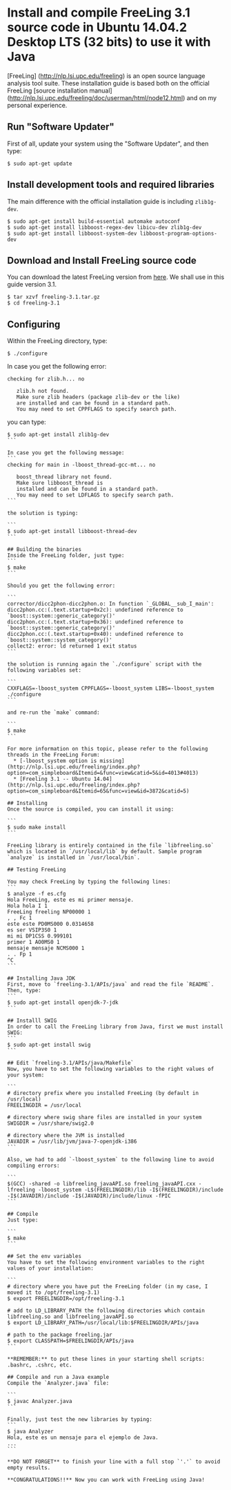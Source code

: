 # Install and compile FreeLing 3.1 source code in Ubuntu 14.04.2 Desktop LTS (32 bits) to use it with Java
[FreeLing] (http://nlp.lsi.upc.edu/freeling) is an open source language analysis tool suite. These installation guide is based both on the official FreeLing [source installation manual] (http://nlp.lsi.upc.edu/freeling/doc/userman/html/node12.html) and on my personal experience.

## Run "Software Updater"
First of all, update your system using the "Software Updater", and then type:

```
$ sudo apt-get update
```

## Install development tools and required libraries
The main difference with the official installation guide is including `zlib1g-dev`.

```
$ sudo apt-get install build-essential automake autoconf
$ sudo apt-get install libboost-regex-dev libicu-dev zlib1g-dev
$ sudo apt-get install libboost-system-dev libboost-program-options-dev
```

## Download and Install FreeLing source code
You can download the latest FreeLing version from [here](http://devel.cpl.upc.edu/freeling/downloads?order=time&desc=1). We shall use in this guide version 3.1.

```
$ tar xzvf freeling-3.1.tar.gz
$ cd freeling-3.1
```
## Configuring
Within the FreeLing directory, type:

```
$ ./configure
```

In case you get the following error:
```
checking for zlib.h... no

   zlib.h not found.
   Make sure zlib headers (package zlib-dev or the like)
   are installed and can be found in a standard path.
   You may need to set CPPFLAGS to specify search path.
```

you can type:
````
$ sudo apt-get install zlib1g-dev
```

In case you get the following message:
```
checking for main in -lboost_thread-gcc-mt... no

   boost_thread library not found.
   Make sure libboost_thread is
   installed and can be found in a standard path.
   You may need to set LDFLAGS to specify search path.
```

the solution is typing:

```
$ sudo apt-get install libboost-thread-dev
```

## Building the binaries
Inside the FreeLing folder, just type:
```
$ make
```

Should you get the following error:

```
corrector/dicc2phon-dicc2phon.o: In function `_GLOBAL__sub_I_main':
dicc2phon.cc:(.text.startup+0x2c): undefined reference to `boost::system::generic_category()'
dicc2phon.cc:(.text.startup+0x36): undefined reference to `boost::system::generic_category()'
dicc2phon.cc:(.text.startup+0x40): undefined reference to `boost::system::system_category()'
collect2: error: ld returned 1 exit status
```

the solution is running again the `./configure` script with the following variables set:

```
CXXFLAGS=-lboost_system CPPFLAGS=-lboost_system LIBS=-lboost_system ./configure
```

and re-run the `make` command:

```
$ make
```

For more information on this topic, please refer to the following threads in the FreeLing Forum:
  * [-lboost_system option is missing](http://nlp.lsi.upc.edu/freeling/index.php?option=com_simpleboard&Itemid=&func=view&catid=5&id=4013#4013)
  * [Freeling 3.1 -- Ubuntu 14.04](http://nlp.lsi.upc.edu/freeling/index.php?option=com_simpleboard&Itemid=65&func=view&id=3872&catid=5)

## Installing
Once the source is compiled, you can install it using:

```
$ sudo make install
```

FreeLing library is entirely contained in the file `libfreeling.so` which is located in `/usr/local/lib` by default. Sample program `analyze` is installed in `/usr/local/bin`.

## Testing FreeLing

You may check FreeLing by typing the following lines:
```
$ analyze -f es.cfg
Hola FreeLing, este es mi primer mensaje.
Hola hola I 1
FreeLing freeling NP00000 1
, , Fc 1
este este PD0MS000 0.0314658
es ser VSIP3S0 1
mi mi DP1CSS 0.999101
primer 1 AO0MS0 1
mensaje mensaje NCMS000 1
. . Fp 1
^C
```

## Installing Java JDK
First, move to `freeling-3.1/APIs/java` and read the file `README`. Then, type:
```
$ sudo apt-get install openjdk-7-jdk
```

## Installl SWIG
In order to call the FreeLing library from Java, first we must install SWIG:
```
$ sudo apt-get install swig
```

## Edit `freeling-3.1/APIs/java/Makefile`
Now, you have to set the following variables to the right values of your system:

```
# directory prefix where you installed FreeLing (by default in /usr/local)
FREELINGDIR = /usr/local

# directory where swig share files are installed in your system
SWIGDIR = /usr/share/swig2.0

# directory where the JVM is installed
JAVADIR = /usr/lib/jvm/java-7-openjdk-i386
```

Also, we had to add `-lboost_system` to the following line to avoid compiling errors:

```
$(GCC) -shared -o libfreeling_javaAPI.so freeling_javaAPI.cxx -lfreeling -lboost_system -L$(FREELINGDIR)/lib -I$(FREELINGDIR)/include -I$(JAVADIR)/include -I$(JAVADIR)/include/linux -fPIC
```

## Compile
Just type:

```
$ make
```

## Set the env variables
You have to set the following environment variables to the right values of your installation:

```
# directory where you have put the FreeLing folder (in my case, I moved it to /opt/freeling-3.1)
$ export FREELINGDIR=/opt/freeling-3.1

# add to LD_LIBRARY_PATH the following directories which contain libfreeling.so and libfreeling_javaAPI.so
$ export LD_LIBRARY_PATH=/usr/local/lib:$FREELINGDIR/APIs/java

# path to the package freeling.jar
$ export CLASSPATH=$FREELINGDIR/APIs/java
```

**REMEMBER:** to put these lines in your starting shell scripts: .bashrc, .cshrc, etc.

## Compile and run a Java example
Compile the `Analyzer.java` file:

```
$ javac Analyzer.java
```

Finally, just test the new libraries by typing:
```
$ java Analyzer
Hola, este es un mensaje para el ejemplo de Java.
...
```

**DO NOT FORGET** to finish your line with a full stop `'.'` to avoid empty results.

**CONGRATULATIONS!!** Now you can work with FreeLing using Java!
